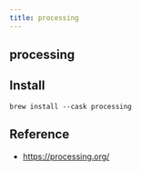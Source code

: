 ```yaml
---
title: processing
---
```


## processing

## Install

```
brew install --cask processing
```


## Reference
- https://processing.org/

